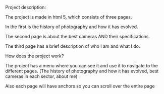 Project description:

The project is made in html 5, which consists of three pages.
 
In the first is the history of photography and how it has evolved.

The second page is about the best cameras AND their specifications.

The third page has a brief description of who I am and what I do.

How does the project work?

The project has a menu where you can see it and use it to navigate to the different pages. (The history of photography and how it has evolved, best cameras in each sector, about me)

Also each page will have anchors so you can scroll over the entire page
